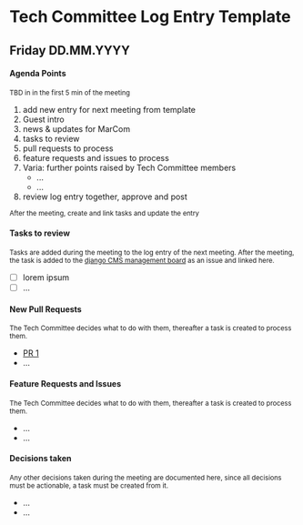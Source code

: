 # Tech Committee Log Entry Template

## Friday DD.MM.YYYY
#### Agenda Points
<small>TBD in in the first 5 min of the meeting</small>
1. add new entry for next meeting from template
1. Guest intro
1. news & updates for MarCom
2. tasks to review
3. pull requests to process
4. feature requests and issues to process
5. Varia: further points raised by Tech Committee members
   - ...
   - ...
7. review log entry together, approve and post

<small>After the meeting, create and link tasks and update the entry</small>
#### Tasks to review
<small>Tasks are added during the meeting to the log entry of the next meeting. After the meeting, the task is added to the [django CMS management board](https://github.com/django-cms/django-cms-mgmt/projects/1) as an issue and linked here.</small>
- [ ] lorem ipsum
- [ ] ...
#### New Pull Requests
<small>The Tech Committee decides what to do with them, thereafter a task is created to process them.</small>
- [PR 1](https://)
- ...
#### Feature Requests and Issues
<small>The Tech Committee decides what to do with them, thereafter a task is created to process them.</small>
- ...
- ...
#### Decisions taken
<small>Any other decisions taken during the meeting are documented here, since all decisions must be actionable, a task must be created from it.</small>
- ...
- ...
